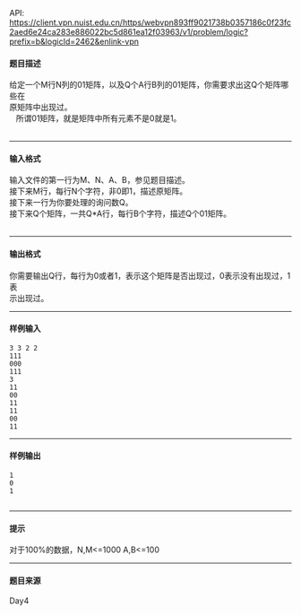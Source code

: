 API: https://client.vpn.nuist.edu.cn/https/webvpn893ff9021738b0357186c0f23fc2aed6e24ca283e886022bc5d861ea12f03963/v1/problem/logic?prefix=b&logicId=2462&enlink-vpn

#### 题目描述

给定一个M行N列的01矩阵，以及Q个A行B列的01矩阵，你需要求出这Q个矩阵哪些在  
原矩阵中出现过。  
   所谓01矩阵，就是矩阵中所有元素不是0就是1。   
 

---

#### 输入格式

输入文件的第一行为M、N、A、B，参见题目描述。  
接下来M行，每行N个字符，非0即1，描述原矩阵。  
接下来一行为你要处理的询问数Q。  
接下来Q个矩阵，一共Q\*A行，每行B个字符，描述Q个01矩阵。   
 

---

#### 输出格式

你需要输出Q行，每行为0或者1，表示这个矩阵是否出现过，0表示没有出现过，1表  
示出现过。

---

#### 样例输入
```
3 3 2 2 
111 
000 
111 
3 
11 
00 
11 
11 
00 
11 
```

---

#### 样例输出
```
1 
0 
1 
 
```

---

#### 提示

对于100%的数据，N,M<=1000 A,B<=100

---

#### 题目来源

Day4